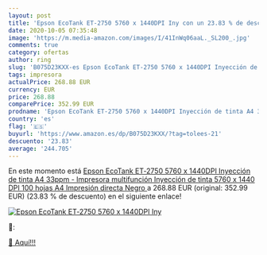 ```yaml
---
layout: post
title: 'Epson EcoTank ET‑2750 5760 x 1440DPI Iny con un 23.83 % de descuento'
date: 2020-10-05 07:35:48
image: 'https://m.media-amazon.com/images/I/41InWq06aaL._SL200_.jpg'
comments: true
category: ofertas
author: ring
slug: 'B075D23KXX-es Epson EcoTank ET‑2750 5760 x 1440DPI Inyección de tinta A4...'
tags: impresora
actualPrice: 268.88 EUR
currency: EUR
price: 268.88
comparePrice: 352.99 EUR
prodname: 'Epson EcoTank ET‑2750 5760 x 1440DPI Inyección de tinta A4 33ppm - Impresora multifunción  Inyección de tinta  5760 x 1440 DPI  100 hojas  A4  Impresión directa  Negro '
country: 'es'
flag: '🇪🇸'
buyurl: 'https://www.amazon.es/dp/B075D23KXX/?tag=tolees-21'
descuento: '23.83'
average: '244.705'
---
```


En este momento está [Epson EcoTank ET‑2750 5760 x 1440DPI Inyección de tinta A4 33ppm - Impresora multifunción  Inyección de tinta  5760 x 1440 DPI  100 hojas  A4  Impresión directa  Negro ](https://www.amazon.es/dp/B075D23KXX/?tag=tolees-21) a 268.88 EUR (original: 352.99 EUR) (23.83 %  de descuento) en el siguiente enlace!

[![Epson EcoTank ET‑2750 5760 x 1440DPI Iny](https://m.media-amazon.com/images/I/41InWq06aaL._SL200_.jpg)](https://www.amazon.es/dp/B075D23KXX/?tag=tolees-21)

🔎:


[🛒 Aquí!!!](https://www.amazon.es/dp/B075D23KXX/?tag=tolees-21)
